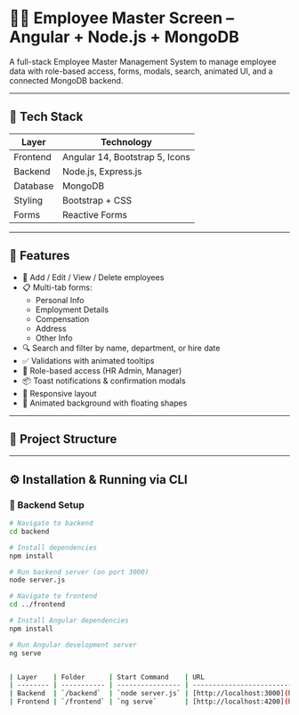 # 👩‍💼 Employee Master Screen – Angular + Node.js + MongoDB

A full-stack Employee Master Management System to manage employee data with role-based access, forms, modals, search, animated UI, and a connected MongoDB backend.

---

## 🚀 Tech Stack

| Layer      | Technology          |
|------------|---------------------|
| Frontend   | Angular 14, Bootstrap 5, Icons |
| Backend    | Node.js, Express.js |
| Database   | MongoDB             |
| Styling    | Bootstrap + CSS     |
| Forms      | Reactive Forms      |

---

## 🎯 Features

- 🧾 Add / Edit / View / Delete employees
- 📋 Multi-tab forms:
  - Personal Info
  - Employment Details
  - Compensation
  - Address
  - Other Info
- 🔍 Search and filter by name, department, or hire date
- ✅ Validations with animated tooltips
- 🔐 Role-based access (HR Admin, Manager)
- 📦 Toast notifications & confirmation modals
- 📱 Responsive layout
- 🌈 Animated background with floating shapes

---

## 📁 Project Structure


---

## ⚙️ Installation & Running via CLI

### 🔧 Backend Setup

```bash
# Navigate to backend
cd backend

# Install dependencies
npm install

# Run backend server (on port 3000)
node server.js

# Navigate to frontend
cd ../frontend

# Install Angular dependencies
npm install

# Run Angular development server
ng serve


| Layer    | Folder      | Start Command    | URL                                            |
| -------- | ----------- | ---------------- | ---------------------------------------------- |
| Backend  | `/backend`  | `node server.js` | [http://localhost:3000](http://localhost:3000) |
| Frontend | `/frontend` | `ng serve`       | [http://localhost:4200](http://localhost:4200) |
